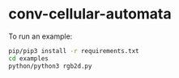 # conv-cellular-automata

To run an example:

```bash
pip/pip3 install -r requirements.txt
cd examples
python/python3 rgb2d.py
```
